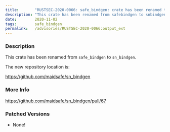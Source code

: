 ```yaml
---
title:       "RUSTSEC-2020-0066: safe_bindgen: crate has been renamed to `sn_bindgen`"
description: "This crate has been renamed from safebindgen to snbindgen. The new repository location is httpsgithub.commaidsafesnbindgen"
date:        2020-11-02
tags:        safe_bindgen
permalink:   /advisories/RUSTSEC-2020-0066:output_ext
---
```


### Description

This crate has been renamed from `safe_bindgen` to `sn_bindgen`.

The new repository location is:

<https://github.com/maidsafe/sn_bindgen>

### More Info

<https://github.com/maidsafe/sn_bindgen/pull/67>

### Patched Versions

- None!

